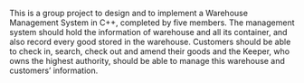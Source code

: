 This is a group project to design and to implement a Warehouse Management System in C++, completed by five members. The management system should hold the information of warehouse and all its container, and also record every good stored in the warehouse. Customers should be able to check in, search, check out and amend their goods and the Keeper, who owns the highest authority, should be able to manage this warehouse and customers’ information. 
